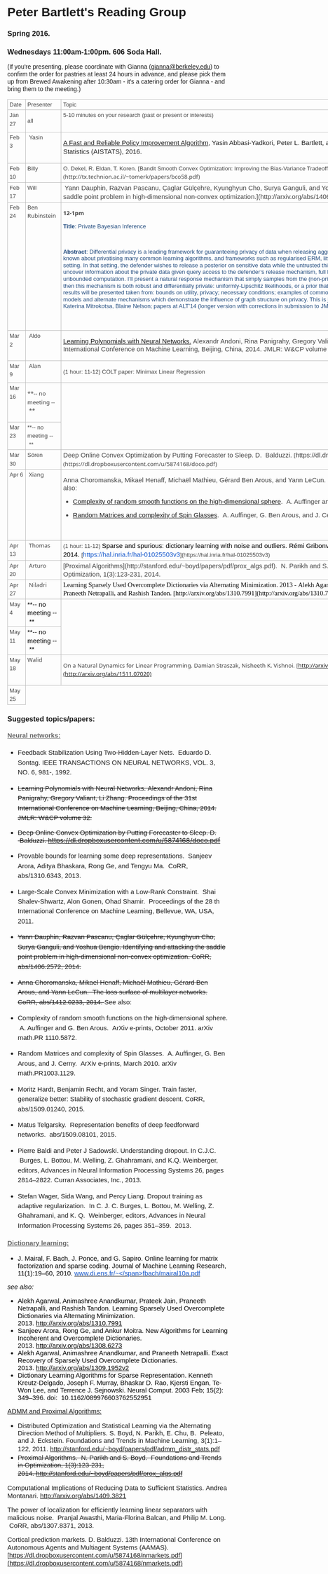 <div id=":1nd" class="Am Al editable LW-avf va_ar" hidefocus="true" aria-label="Message Body" g_editable="true" role="textbox" contenteditable="true" tabindex="1" style="direction: ltr; min-height: 40px;">

# <span style="margin: 0px; padding: 0px; border: 0px; font-weight: inherit; font-style: inherit; font-family: Arial; vertical-align: baseline;">Peter Bartlett's Reading Group</span>

### <span style="margin: 0px; padding: 0px; border: 0px; font-weight: inherit; font-style: inherit; font-family: Arial; vertical-align: baseline;">Spring 2016.</span>

### <span style="margin: 0px; padding: 0px; border: 0px; font-weight: inherit; font-style: inherit; font-family: Arial; vertical-align: baseline;">Wednesdays 11:00am-1:00pm. 606 Soda Hall.</span>

<span style="margin: 0px; padding: 0px; border: 0px; font-weight: inherit; font-style: inherit; font-family: Arial; vertical-align: baseline; line-height: 1.2em;">(If you're presenting, please coordinate with Gianna (gianna@berkeley.edu) to confirm the order for pastries at least 24 hours in advance, and please pick them up from Brewed Awakening after 10:30am - it's a catering order for Gianna - and bring them to the meeting.)</span>

<table border="0" style="margin: 0px; padding: 0px; border: 0px; font-size: 13px; font-family: &quot;Segoe UI&quot;, &quot;Lucida Grande&quot;, Arial; vertical-align: baseline; border-collapse: collapse; border-spacing: 0px; color: rgb(68, 68, 68); line-height: 19.5px; width: 1039px;">

<tbody style="margin: 0px; padding: 0px; border: 0px; font-weight: inherit; font-style: inherit; font-family: inherit; vertical-align: baseline;">

<tr style="margin: 0px; padding: 0px; border: 0px; font-weight: inherit; font-style: inherit; font-family: inherit; vertical-align: baseline;">

<td style="padding: 2px 4px; border: 1px solid rgb(187, 187, 187); font-style: inherit; font-family: inherit; vertical-align: top;"><span style="margin: 0px; padding: 0px; border: 0px; font-weight: inherit; font-style: inherit; font-family: Arial; vertical-align: baseline;">Date </span></td>

<td style="padding: 2px 4px; border: 1px solid rgb(187, 187, 187); font-style: inherit; font-family: inherit; vertical-align: top;"><span style="margin: 0px; padding: 0px; border: 0px; font-weight: inherit; font-style: inherit; font-family: Arial; vertical-align: baseline;">Presenter</span></td>

<td style="padding: 2px 4px; border: 1px solid rgb(187, 187, 187); font-style: inherit; font-family: inherit; vertical-align: top;"><span style="margin: 0px; padding: 0px; border: 0px; font-weight: inherit; font-style: inherit; font-family: Arial; vertical-align: baseline;">Topic</span></td>

</tr>

<tr style="margin: 0px; padding: 0px; border: 0px; font-weight: inherit; font-style: inherit; font-family: inherit; vertical-align: baseline;">

<td style="padding: 2px 4px; border: 1px solid rgb(187, 187, 187); font-style: inherit; font-family: inherit; vertical-align: top;"><span style="margin: 0px; padding: 0px; border: 0px; font-weight: inherit; font-style: inherit; font-family: Arial; vertical-align: baseline;">Jan 27</span>  
</td>

<td style="padding: 2px 4px; border: 1px solid rgb(187, 187, 187); font-style: inherit; font-family: inherit; vertical-align: top;">

<span style="margin: 0px; padding: 0px; border: 0px; font-weight: inherit; font-style: inherit; font-family: Arial; vertical-align: baseline; line-height: 1.5em;">all </span>

</td>

<td style="padding: 2px 4px; border: 1px solid rgb(187, 187, 187); font-style: inherit; font-family: inherit; vertical-align: top;"><span style="margin: 0px; padding: 0px; border: 0px; font-weight: inherit; font-style: inherit; font-family: Arial; vertical-align: baseline;">5-10 minutes on your research (past or present or interests) </span></td>

</tr>

<tr style="margin: 0px; padding: 0px; border: 0px; font-weight: inherit; font-style: inherit; font-family: inherit; vertical-align: baseline;">

<td style="padding: 2px 4px; border: 1px solid rgb(187, 187, 187); font-style: inherit; font-family: inherit; vertical-align: top;"><span style="margin: 0px; padding: 0px; border: 0px; font-weight: inherit; font-style: inherit; font-family: Arial; vertical-align: baseline;">Feb 3</span></td>

<td style="padding: 2px 4px; border: 1px solid rgb(187, 187, 187); font-style: inherit; font-family: inherit; vertical-align: top;"><span style="margin: 0px; padding: 0px; border: 0px; font-weight: inherit; font-style: inherit; font-family: Arial; vertical-align: baseline;"> Yasin</span>  
</td>

<td style="padding: 2px 4px; border: 1px solid rgb(187, 187, 187); font-style: inherit; font-family: inherit; vertical-align: top;">

<span style="margin: 0px; padding: 0px; border: 0px; font-weight: inherit; font-style: inherit; font-size: 14.95px; font-family: inherit; vertical-align: baseline; line-height: 1.2em;"><span style="margin: 0px; padding: 0px; border: 0px; font-weight: inherit; font-style: inherit; font-size: 14.95px; font-family: arial, sans-serif; vertical-align: baseline; line-height: 1.2em; color: rgb(34, 34, 34);">[<span style="margin: 0px; padding: 0px; border: 0px; font-weight: inherit; font-style: inherit; font-size: 14.95px; font-family: Arial; vertical-align: baseline; line-height: 1.2em;">A Fast and Reliable Policy Improvement Algorithm</span>](http://statlearning.pbworks.com/w/file/104808253/pi-aistats.pdf)<span style="margin: 0px; padding: 0px; border: 0px; font-weight: inherit; font-style: inherit; font-size: 14.95px; font-family: Arial; vertical-align: baseline; line-height: 1.2em;">, Yasin Abbasi-Yadkori, Peter L. Bartlett, and Stephen Wright. Artificial Intelligence and Statistics (AISTATS), 2016.</span></span><span style="margin: 0px; padding: 0px; border: 0px; font-weight: inherit; font-style: inherit; font-size: 14.95px; font-family: Arial; vertical-align: baseline; line-height: 1.5;"> </span></span>

</td>

</tr>

<tr style="margin: 0px; padding: 0px; border: 0px; font-weight: inherit; font-style: inherit; font-family: inherit; vertical-align: baseline;">

<td style="padding: 2px 4px; border: 1px solid rgb(187, 187, 187); font-style: inherit; font-family: inherit; vertical-align: top;"><span style="margin: 0px; padding: 0px; border: 0px; font-weight: inherit; font-style: inherit; font-family: Arial; vertical-align: baseline;">Feb 10</span></td>

<td style="padding: 2px 4px; border: 1px solid rgb(187, 187, 187); font-style: inherit; font-family: inherit; vertical-align: top;"><span style="margin: 0px; padding: 0px; border: 0px; font-weight: inherit; font-style: inherit; font-family: Arial; vertical-align: baseline;">Billy </span></td>

<td style="padding: 2px 4px; border: 1px solid rgb(187, 187, 187); font-style: inherit; font-family: inherit; vertical-align: top;"><span style="margin: 0px; padding: 0px; border: 0px; font-weight: inherit; font-style: inherit; font-family: Arial; vertical-align: baseline;">O. Dekel, R. Eldan, T. Koren. </span>[<span style="margin: 0px; padding: 0px; border: 0px; font-weight: inherit; font-style: inherit; font-family: Arial; vertical-align: baseline;">Bandit Smooth Convex Optimization: Improving the Bias-Variance Tradeoff.</span>](http://tx.technion.ac.il/~tomerk/papers/bco58.pdf)</td>

</tr>

<tr style="margin: 0px; padding: 0px; border: 0px; font-weight: inherit; font-style: inherit; font-family: inherit; vertical-align: baseline;">

<td style="padding: 2px 4px; border: 1px solid rgb(187, 187, 187); font-style: inherit; font-family: inherit; vertical-align: top;"><span style="margin: 0px; padding: 0px; border: 0px; font-weight: inherit; font-style: inherit; font-family: Arial; vertical-align: baseline;">Feb 17</span></td>

<td style="padding: 2px 4px; border: 1px solid rgb(187, 187, 187); font-style: inherit; font-family: inherit; vertical-align: top;"><span style="margin: 0px; padding: 0px; border: 0px; font-weight: inherit; font-style: inherit; font-family: Arial; vertical-align: baseline;">Will </span></td>

<td style="padding: 2px 4px; border: 1px solid rgb(187, 187, 187); font-style: inherit; font-family: inherit; vertical-align: top;"> <span style="margin: 0px; padding: 0px; border: 0px; font-weight: inherit; font-style: inherit; font-size: 14.95px; font-family: Arial; vertical-align: baseline;">Yann Dauphin, Razvan Pascanu, Çaglar Gülçehre, Kyunghyun Cho, Surya Ganguli, and Yoshua Bengio. [Identifying and attacking the saddle point problem in high-dimensional non-convex optimization.](http://arxiv.org/abs/1406.2572)</span>  
</td>

</tr>

<tr style="margin: 0px; padding: 0px; border: 0px; font-weight: inherit; font-style: inherit; font-family: inherit; vertical-align: baseline;">

<td style="padding: 2px 4px; border: 1px solid rgb(187, 187, 187); font-style: inherit; font-family: inherit; vertical-align: top;"><span style="margin: 0px; padding: 0px; border: 0px; font-weight: inherit; font-style: inherit; font-family: Arial; vertical-align: baseline;">Feb 24</span></td>

<td style="padding: 2px 4px; border: 1px solid rgb(187, 187, 187); font-style: inherit; font-family: inherit; vertical-align: top;">Ben Rubinstein </td>

<td style="padding: 2px 4px; border: 1px solid rgb(187, 187, 187); font-style: inherit; font-family: inherit; vertical-align: top;">

**12-1pm**

**<span style="margin: 0px; padding: 0px; border: 0px; font-weight: inherit; font-style: inherit; font-family: Calibri, sans-serif; vertical-align: baseline; line-height: 1.2em; color: rgb(31, 73, 125);">Title</span>**<span style="margin: 0px; padding: 0px; border: 0px; font-weight: inherit; font-style: inherit; font-family: Calibri, sans-serif; vertical-align: baseline; line-height: 1.2em; color: rgb(31, 73, 125);">: Private Bayesian Inference</span>

<span style="margin: 0px; padding: 0px; border: 0px; font-weight: inherit; font-style: inherit; font-family: Calibri, sans-serif; vertical-align: baseline; line-height: 1.2em; color: rgb(31, 73, 125);"> </span>

**<span style="margin: 0px; padding: 0px; border: 0px; font-weight: inherit; font-style: inherit; font-family: Calibri, sans-serif; vertical-align: baseline; line-height: 1.2em; color: rgb(31, 73, 125);">Abstract</span>**<span style="margin: 0px; padding: 0px; border: 0px; font-weight: inherit; font-style: inherit; font-family: Calibri, sans-serif; vertical-align: baseline; line-height: 1.2em; color: rgb(31, 73, 125);">: Differential privacy is a leading framework for guaranteeing privacy of data when releasing aggregate statistics or models fit to data. While much is known about privatising many common learning algorithms, and frameworks such as regularised ERM, little work has focused on inference in the Bayesian setting. In that setting, the defender wishes to release a posterior on sensitive data while the untrusted third party is modelled as an adversary wishing to uncover information about the private data given query access to the defender’s release mechanism, full knowledge of the likelihood family, prior, and unbounded computation. I’ll present a natural response mechanism that simply samples from the (non-private) posterior. If either of two assumptions are met, then this mechanism is both robust and differentially private: uniformly-Lipschitz likelihoods, or a prior that concentrates on smooth likelihoods. A selection of results will be presented taken from: bounds on utility, privacy; necessary conditions; examples of common distributions; and specialisation to graphical models and alternate mechanisms which demonstrate the influence of graph structure on privacy. This is joint work with Christos Dimitrakakis, Zuhe Zhang, Katerina Mitrokotsa, Blaine Nelson; papers at ALT’14 (longer version with corrections in submission to JMLR) and AAAI’16.</span>

<span style="margin: 0px; padding: 0px; border: 0px; font-weight: inherit; font-style: inherit; font-size: 14.95px; font-family: Arial; vertical-align: baseline; line-height: 1.2em;"> </span><span style="margin: 0px; padding: 0px; border: 0px; font-weight: inherit; font-style: inherit; font-family: inherit; vertical-align: baseline; line-height: 1.5em;"> </span>

</td>

</tr>

<tr style="margin: 0px; padding: 0px; border: 0px; font-weight: inherit; font-style: inherit; font-family: inherit; vertical-align: baseline;">

<td style="padding: 2px 4px; border: 1px solid rgb(187, 187, 187); font-style: inherit; font-family: inherit; vertical-align: top;"><span style="margin: 0px; padding: 0px; border: 0px; font-weight: inherit; font-style: inherit; font-family: Arial; vertical-align: baseline;">Mar 2</span></td>

<td style="padding: 2px 4px; border: 1px solid rgb(187, 187, 187); font-style: inherit; font-family: inherit; vertical-align: top;"><span style="margin: 0px; padding: 0px; border: 0px; font-weight: inherit; font-style: inherit; font-family: Arial; vertical-align: baseline;"> Aldo</span>  
</td>

<td style="padding: 2px 4px; border: 1px solid rgb(187, 187, 187); font-style: inherit; font-family: inherit; vertical-align: top;">

<span style="margin: 0px; padding: 0px; border: 0px; font-weight: inherit; font-style: inherit; font-size: 14.95px; font-family: Arial; vertical-align: baseline; line-height: 1.2em;">[Learning Polynomials with Neural Networks.](http://jmlr.org/proceedings/papers/v32/andoni14.pdf) Alexandr Andoni, Rina Panigrahy, Gregory Valiant, Li Zhang. Proceedings of the 31st International Conference on Machine Learning, Beijing, China, 2014\. JMLR: W&CP volume 32.</span><span style="margin: 0px; padding: 0px; border: 0px; font-weight: inherit; font-style: inherit; font-family: Arial; vertical-align: baseline; line-height: 1.5em;"> </span>

</td>

</tr>

<tr style="margin: 0px; padding: 0px; border: 0px; font-weight: inherit; font-style: inherit; font-family: inherit; vertical-align: baseline;">

<td style="padding: 2px 4px; border: 1px solid rgb(187, 187, 187); font-style: inherit; font-family: inherit; vertical-align: top;"><span style="margin: 0px; padding: 0px; border: 0px; font-weight: inherit; font-style: inherit; font-family: Arial; vertical-align: baseline;">Mar 9</span></td>

<td style="padding: 2px 4px; border: 1px solid rgb(187, 187, 187); font-style: inherit; font-family: inherit; vertical-align: top;"> Alan  
</td>

<td style="padding: 2px 4px; border: 1px solid rgb(187, 187, 187); font-style: inherit; font-family: inherit; vertical-align: top;">

<span style="margin: 0px; padding: 0px; border: 0px; font-weight: inherit; font-style: inherit; font-family: Arial; vertical-align: baseline; line-height: 1.5;">(1 hour: 11-12) COLT paper: Minimax Linear Regression</span>

</td>

</tr>

<tr style="margin: 0px; padding: 0px; border: 0px; font-weight: inherit; font-style: inherit; font-family: inherit; vertical-align: baseline;">

<td style="padding: 2px 4px; border: 1px solid rgb(187, 187, 187); font-style: inherit; font-family: inherit; vertical-align: top;"><span style="margin: 0px; padding: 0px; border: 0px; font-weight: inherit; font-style: inherit; font-family: Arial; vertical-align: baseline;">Mar 16</span></td>

<td style="padding: 2px 4px; border: 1px solid rgb(187, 187, 187); font-style: inherit; font-family: inherit; vertical-align: top;">

<span style="margin: 0px; padding: 0px; border: 0px; font-weight: inherit; font-style: inherit; font-family: inherit; vertical-align: baseline; line-height: 1.5em;">**-- no meeting -- **</span>

</td>

</tr>

<tr style="margin: 0px; padding: 0px; border: 0px; font-weight: inherit; font-style: inherit; font-family: inherit; vertical-align: baseline;">

<td style="padding: 2px 4px; border: 1px solid rgb(187, 187, 187); font-style: inherit; font-family: inherit; vertical-align: top;"><span style="margin: 0px; padding: 0px; border: 0px; font-weight: inherit; font-style: inherit; font-family: Arial; vertical-align: baseline;">Mar 23</span></td>

<td style="padding: 2px 4px; border: 1px solid rgb(187, 187, 187); font-style: inherit; font-family: inherit; vertical-align: top;"><span style="margin: 0px; padding: 0px; border: 0px; font-weight: inherit; font-style: inherit; font-family: Arial; vertical-align: baseline;">**-- no meeting -- ** </span></td>

</tr>

<tr style="margin: 0px; padding: 0px; border: 0px; font-weight: inherit; font-style: inherit; font-family: inherit; vertical-align: baseline;">

<td style="padding: 2px 4px; border: 1px solid rgb(187, 187, 187); font-style: inherit; font-family: inherit; vertical-align: top;"><span style="margin: 0px; padding: 0px; border: 0px; font-weight: inherit; font-style: inherit; font-family: Arial; vertical-align: baseline;">Mar 30</span></td>

<td style="padding: 2px 4px; border: 1px solid rgb(187, 187, 187); font-style: inherit; font-family: inherit; vertical-align: top;"><span style="margin: 0px; padding: 0px; border: 0px; font-weight: inherit; font-style: inherit; font-family: Arial; vertical-align: baseline;">Sören </span></td>

<td style="padding: 2px 4px; border: 1px solid rgb(187, 187, 187); font-style: inherit; font-family: inherit; vertical-align: top;"><span style="margin: 0px; padding: 0px; border: 0px; font-weight: inherit; font-style: inherit; font-size: 14.95px; font-family: Arial; vertical-align: baseline;">Deep Online Convex Optimization by Putting Forecaster to Sleep. D.  Balduzzi. </span>[<span style="margin: 0px; padding: 0px; border: 0px; font-weight: inherit; font-style: inherit; font-size: 14.95px; font-family: Arial; vertical-align: baseline;">https://dl.dropboxusercontent.com/u/5874168/doco.pdf</span>](https://dl.dropboxusercontent.com/u/5874168/doco.pdf)</td>

</tr>

<tr style="margin: 0px; padding: 0px; border: 0px; font-weight: inherit; font-style: inherit; font-family: inherit; vertical-align: baseline;">

<td style="padding: 2px 4px; border: 1px solid rgb(187, 187, 187); font-style: inherit; font-family: inherit; vertical-align: top;"><span style="margin: 0px; padding: 0px; border: 0px; font-weight: inherit; font-style: inherit; font-family: Arial; vertical-align: baseline;">Apr 6</span></td>

<td style="padding: 2px 4px; border: 1px solid rgb(187, 187, 187); font-style: inherit; font-family: inherit; vertical-align: top;"> Xiang  
</td>

<td style="padding: 2px 4px; border: 1px solid rgb(187, 187, 187); font-style: inherit; font-family: inherit; vertical-align: top;">

<span style="margin: 0px; padding: 0px; border: 0px; font-weight: inherit; font-style: inherit; font-size: 14.95px; font-family: Arial; vertical-align: baseline; line-height: 1.2em;">Anna Choromanska, Mikael Henaff, Michaël Mathieu, Gérard Ben Arous, and Yann LeCun.  </span>[<span style="margin: 0px; padding: 0px; border: 0px; font-weight: inherit; font-style: inherit; font-size: 14.95px; font-family: Arial; vertical-align: baseline; line-height: 1.2em;">The loss surface of multilayer networks</span>](http://arxiv.org/abs/1412.0233)<span style="margin: 0px; padding: 0px; border: 0px; font-weight: inherit; font-style: inherit; font-size: 14.95px; font-family: Arial; vertical-align: baseline; line-height: 1.2em;">. See also:</span>

*   [<span style="margin: 0px; padding: 0px; border: 0px; font-weight: inherit; font-style: inherit; font-size: 14.95px; font-family: Arial; vertical-align: baseline; line-height: 1.2em;">Complexity of random smooth functions on the high-dimensional sphere</span>](http://arxiv.org/abs/1110.5872)<span style="margin: 0px; padding: 0px; border: 0px; font-weight: inherit; font-style: inherit; font-family: Arial; vertical-align: baseline; line-height: 1.2em;"><span style="margin: 0px; padding: 0px; border: 0px; font-weight: inherit; font-style: inherit; font-size: 14.95px; font-family: inherit; vertical-align: baseline; line-height: 1.2em;">.  A. Auffinger and G. Ben Arous. October 2011.</span> </span>

*   [<span style="margin: 0px; padding: 0px; border: 0px; font-weight: inherit; font-style: inherit; font-size: 14.95px; font-family: Arial; vertical-align: baseline; line-height: 1.2em;">Random Matrices and complexity of Spin Glasses</span>](http://arxiv.org/abs/1003.1129)<span style="margin: 0px; padding: 0px; border: 0px; font-weight: inherit; font-style: inherit; font-size: 14.95px; font-family: Arial; vertical-align: baseline; line-height: 1.2em;">.  A. Auffinger, G. Ben Arous, and J. Cerny. March 2010.</span>

 </td>

</tr>

<tr style="margin: 0px; padding: 0px; border: 0px; font-weight: inherit; font-style: inherit; font-family: inherit; vertical-align: baseline;">

<td style="padding: 2px 4px; border: 1px solid rgb(187, 187, 187); font-style: inherit; font-family: inherit; vertical-align: top;"><span style="margin: 0px; padding: 0px; border: 0px; font-weight: inherit; font-style: inherit; font-family: Arial; vertical-align: baseline;">Apr 13</span>  
</td>

<td style="padding: 2px 4px; border: 1px solid rgb(187, 187, 187); font-style: inherit; font-family: inherit; vertical-align: top;"> Thomas  
</td>

<td style="padding: 2px 4px; border: 1px solid rgb(187, 187, 187); font-style: inherit; font-family: inherit; vertical-align: top;"><span style="margin: 0px; padding: 0px; border: 0px; font-weight: inherit; font-style: inherit; font-family: Arial; vertical-align: baseline;">(1 hour: 11-12) <span style="margin: 0px; padding: 0px; border: 0px; font-weight: inherit; font-style: inherit; font-size: 14.95px; vertical-align: baseline; color: rgb(0, 0, 0);">Sparse and spurious: dictionary learning with noise and outliers. Rémi Gribonval, Rodolphe Jenatton, Francis Bach. 2014. </span>[<span style="margin: 0px; padding: 0px; border: 0px; font-weight: inherit; font-style: inherit; font-size: 14.95px; vertical-align: baseline; color: rgb(17, 85, 204);">https://hal.inria.fr/hal-01025503v3</span>](https://hal.inria.fr/hal-01025503v3)</span></td>

</tr>

<tr style="margin: 0px; padding: 0px; border: 0px; font-weight: inherit; font-style: inherit; font-family: inherit; vertical-align: baseline;">

<td style="padding: 2px 4px; border: 1px solid rgb(187, 187, 187); font-style: inherit; font-family: inherit; vertical-align: top;"><span style="margin: 0px; padding: 0px; border: 0px; font-weight: inherit; font-style: inherit; font-family: Arial; vertical-align: baseline;">Apr 20</span>  
</td>

<td style="padding: 2px 4px; border: 1px solid rgb(187, 187, 187); font-style: inherit; font-family: inherit; vertical-align: top;"> Arturo  
</td>

<td style="padding: 2px 4px; border: 1px solid rgb(187, 187, 187); font-style: inherit; font-family: inherit; vertical-align: top;"><span style="margin: 0px; padding: 0px; border: 0px; font-weight: inherit; font-style: inherit; font-size: 14.95px; font-family: Arial; vertical-align: baseline;">[Proximal Algorithms](http://stanford.edu/~boyd/papers/pdf/prox_algs.pdf).  N. Parikh and S. Boyd.  Foundations and Trends in Optimization, 1(3):123-231, 2014.</span>  

</td>

</tr>

<tr style="margin: 0px; padding: 0px; border: 0px; font-weight: inherit; font-style: inherit; font-family: inherit; vertical-align: baseline;">

<td style="padding: 2px 4px; border: 1px solid rgb(187, 187, 187); font-style: inherit; font-family: inherit; vertical-align: top;"><span style="margin: 0px; padding: 0px; border: 0px; font-weight: inherit; font-style: inherit; font-family: Arial; vertical-align: baseline;">Apr 27</span></td>

<td style="padding: 2px 4px; border: 1px solid rgb(187, 187, 187); font-style: inherit; font-family: inherit; vertical-align: top;"> Niladri  
</td>

<td style="padding: 2px 4px; border: 1px solid rgb(187, 187, 187); font-style: inherit; font-family: inherit; vertical-align: top;"><span style="margin: 0px; padding: 0px; border: 0px; font-weight: inherit; font-style: inherit; font-size: 14.95px; font-family: &quot;Times New Roman&quot;; vertical-align: baseline; color: rgb(0, 0, 0);">Learning Sparsely Used Overcomplete Dictionaries via Alternating Minimization. 2013 - Alekh Agarwal, Animashree Anandkumar, Prateek Jain, Praneeth Netrapalli, and Rashish Tandon. </span><span style="margin: 0px; padding: 0px; border: 0px; font-weight: inherit; font-style: inherit; font-size: 14.95px; font-family: &quot;Times New Roman&quot;; vertical-align: baseline; color: rgb(0, 0, 0);">[http://arxiv.org/abs/1310.7991](http://arxiv.org/abs/1310.7991)</span>  
</td>

</tr>

<tr style="margin: 0px; padding: 0px; border: 0px; font-weight: inherit; font-style: inherit; font-family: inherit; vertical-align: baseline;">

<td style="padding: 2px 4px; border: 1px solid rgb(187, 187, 187); font-style: inherit; font-family: inherit; vertical-align: top;"><span style="margin: 0px; padding: 0px; border: 0px; font-weight: inherit; font-style: inherit; font-family: Arial; vertical-align: baseline;">May 4</span></td>

<td style="padding: 2px 4px; border: 1px solid rgb(187, 187, 187); font-style: inherit; font-family: inherit; vertical-align: top;"><span style="margin: 0px; padding: 0px; border: 0px; font-weight: inherit; font-style: inherit; font-size: 14.95px; font-family: Arial; vertical-align: baseline; color: rgb(0, 0, 0);">**-- no meeting -- ** </span></td>

</tr>

<tr style="margin: 0px; padding: 0px; border: 0px; font-weight: inherit; font-style: inherit; font-family: inherit; vertical-align: baseline;">

<td style="padding: 2px 4px; border: 1px solid rgb(187, 187, 187); font-style: inherit; font-family: inherit; vertical-align: top;"><span style="margin: 0px; padding: 0px; border: 0px; font-weight: inherit; font-style: inherit; font-family: Arial; vertical-align: baseline;">May 11</span></td>

<td style="padding: 2px 4px; border: 1px solid rgb(187, 187, 187); font-style: inherit; font-family: inherit; vertical-align: top;"><span style="margin: 0px; padding: 0px; border: 0px; font-weight: inherit; font-style: inherit; font-size: 14.95px; font-family: Arial; vertical-align: baseline; color: rgb(0, 0, 0);">**-- no meeting -- ** </span></td>

</tr>

<tr style="margin: 0px; padding: 0px; border: 0px; font-weight: inherit; font-style: inherit; font-family: inherit; vertical-align: baseline;">

<td style="padding: 2px 4px; border: 1px solid rgb(187, 187, 187); font-style: inherit; font-family: inherit; vertical-align: top;"><span style="margin: 0px; padding: 0px; border: 0px; font-weight: inherit; font-style: inherit; font-family: Arial; vertical-align: baseline;">May 18</span></td>

<td style="padding: 2px 4px; border: 1px solid rgb(187, 187, 187); font-style: inherit; font-family: inherit; vertical-align: top;">Walid</td>

<td style="padding: 2px 4px; border: 1px solid rgb(187, 187, 187); font-style: inherit; font-family: inherit; vertical-align: top;">

On a Natural Dynamics for Linear Programming. <span style="margin: 0px; padding: 0px; border: 0px; font-weight: inherit; font-style: inherit; font-family: inherit; vertical-align: baseline; line-height: 1.5em;">Damian Straszak, Nisheeth K. Vishnoi. </span><span style="margin: 0px; padding: 0px; border: 0px; font-weight: inherit; font-style: inherit; font-family: inherit; vertical-align: baseline; line-height: 1.5em;">[http://arxiv.org/abs/1511.07020](http://arxiv.org/abs/1511.07020)</span><span style="margin: 0px; padding: 0px; border: 0px; font-weight: inherit; font-style: inherit; font-family: inherit; vertical-align: baseline; line-height: 1.5em;"> </span>

</td>

</tr>

<tr style="margin: 0px; padding: 0px; border: 0px; font-weight: inherit; font-style: inherit; font-family: inherit; vertical-align: baseline;">

<td style="padding: 2px 4px; border: 1px solid rgb(187, 187, 187); font-style: inherit; font-family: inherit; vertical-align: top;"><span style="margin: 0px; padding: 0px; border: 0px; font-weight: inherit; font-style: inherit; font-family: Arial; vertical-align: baseline;">May 25</span></td>

</tr>

</tbody>

</table>

### <span style="margin: 0px; padding: 0px; border: 0px; font-weight: inherit; font-style: inherit; font-family: Arial; vertical-align: baseline;">Suggested topics/papers:</span>

#### <span style="margin: 0px; padding: 0px; border: 0px; font-weight: inherit; font-style: inherit; font-size: 14.95px; font-family: Arial; vertical-align: baseline; color: rgb(102, 102, 102); text-decoration: underline; line-height: 1.25em;">Neural networks:</span>

*   <span style="margin: 0px; padding: 0px; border: 0px; font-weight: inherit; font-style: inherit; font-size: 14.95px; font-family: Arial; vertical-align: baseline; line-height: 1.2em;"><span style="margin: 0px; padding: 0px; border: 0px; font-weight: inherit; font-style: inherit; font-size: 14.95px; font-family: inherit; vertical-align: baseline; line-height: 1.5em;">Feedback Stabilization Using Two-Hidden-Layer Nets.  Eduardo D. Sontag. IEEE TRANSACTIONS ON NEURAL NETWORKS, VOL. 3, NO. 6, 981-, 1992.</span><span style="margin: 0px; padding: 0px; border: 0px; font-weight: inherit; font-style: inherit; font-size: 14.95px; font-family: inherit; vertical-align: baseline; line-height: 1.5em;"> </span></span>

*   <span style="margin: 0px; padding: 0px; border: 0px; font-weight: inherit; font-style: inherit; font-family: Arial; vertical-align: baseline; line-height: 1.2em; text-decoration: line-through;"><span style="margin: 0px; padding: 0px; border: 0px; font-weight: inherit; font-style: inherit; font-size: 14.95px; font-family: inherit; vertical-align: baseline; line-height: 1.2em;"><span style="margin: 0px; padding: 0px; border: 0px; font-weight: inherit; font-style: inherit; font-size: 14.95px; font-family: inherit; vertical-align: baseline; line-height: 1.5em;">Learning Polynomials with Neural Networks. </span><span style="margin: 0px; padding: 0px; border: 0px; font-weight: inherit; font-style: inherit; font-size: 14.95px; font-family: inherit; vertical-align: baseline; line-height: 1.5em;">Alexandr Andoni, Rina Panigrahy, Gregory Valiant, Li Zhang. </span><span style="margin: 0px; padding: 0px; border: 0px; font-weight: inherit; font-style: inherit; font-size: 14.95px; font-family: inherit; vertical-align: baseline; line-height: 1.5em;">Proceedings of the 31st International Conference on Machine </span><span style="margin: 0px; padding: 0px; border: 0px; font-weight: inherit; font-style: inherit; font-size: 14.95px; font-family: inherit; vertical-align: baseline; line-height: 1.5em;">Learning, Beijing, China, 2014\. JMLR: W&CP volume 32.</span></span></span>

*   <span style="margin: 0px; padding: 0px; border: 0px; font-weight: inherit; font-style: inherit; font-family: inherit; vertical-align: baseline; line-height: 1.2em; text-decoration: line-through;"><span style="margin: 0px; padding: 0px; border: 0px; font-weight: inherit; font-style: inherit; font-size: 14.95px; font-family: Arial; vertical-align: baseline; line-height: 1.2em;">Deep Online Convex Optimization by Putting Forecaster to Sleep. D.  Balduzzi. </span></span>[<span style="margin: 0px; padding: 0px; border: 0px; font-weight: inherit; font-style: inherit; font-family: inherit; vertical-align: baseline; line-height: 1.2em; text-decoration: line-through;"><span style="margin: 0px; padding: 0px; border: 0px; font-weight: inherit; font-style: inherit; font-size: 14.95px; vertical-align: baseline; line-height: 1.2em;">https://dl.dropboxusercontent.com/u/5874168/doco.pdf</span></span>](https://dl.dropboxusercontent.com/u/5874168/doco.pdf)

*   <span style="margin: 0px; padding: 0px; border: 0px; font-weight: inherit; font-style: inherit; font-size: 14.95px; font-family: Arial; vertical-align: baseline; line-height: 1.2em;"><span style="margin: 0px; padding: 0px; border: 0px; font-weight: inherit; font-style: inherit; font-size: 14.95px; font-family: inherit; vertical-align: baseline; line-height: 1.5em;">Provable bounds for learning some deep representations.  Sanjeev Arora, Aditya Bhaskara, Rong Ge, and Tengyu Ma.  CoRR, abs/1310.6343, 2013.</span><span style="margin: 0px; padding: 0px; border: 0px; font-weight: inherit; font-style: inherit; font-size: 14.95px; font-family: inherit; vertical-align: baseline; line-height: 1.5em;"> </span></span>

*   <span style="margin: 0px; padding: 0px; border: 0px; font-weight: inherit; font-style: inherit; font-size: 14.95px; font-family: Arial; vertical-align: baseline; line-height: 1.2em;"><span style="margin: 0px; padding: 0px; border: 0px; font-weight: inherit; font-style: inherit; font-size: 14.95px; font-family: inherit; vertical-align: baseline; line-height: 1.5em;">Large-Scale Convex Minimization with a Low-Rank Constraint.  Shai Shalev-Shwartz, Alon Gonen, Ohad Shamir.  Proceedings of the 28 th International Conference on Machine Learning, Bellevue, WA, USA, 2011.</span><span style="margin: 0px; padding: 0px; border: 0px; font-weight: inherit; font-style: inherit; font-size: 14.95px; font-family: inherit; vertical-align: baseline; line-height: 1.5em;"> </span></span>

*   <span style="margin: 0px; padding: 0px; border: 0px; font-weight: inherit; font-style: inherit; font-family: Arial; vertical-align: baseline; line-height: 1.2em; text-decoration: line-through;"><span style="margin: 0px; padding: 0px; border: 0px; font-weight: inherit; font-style: inherit; font-size: 14.95px; font-family: inherit; vertical-align: baseline; line-height: 1.5em;">Yann Dauphin, Razvan Pascanu, Çaglar Gülçehre, Kyunghyun Cho, Surya Ganguli, and Yoshua Bengio. Identifying and attacking the saddle point problem in high-dimensional non-convex optimization. CoRR, abs/1406.2572, 2014.</span></span>

*   <span style="margin: 0px; padding: 0px; border: 0px; font-weight: inherit; font-style: inherit; font-size: 14.95px; font-family: Arial; vertical-align: baseline; line-height: 1.2em;"><span style="margin: 0px; padding: 0px; border: 0px; font-weight: inherit; font-style: inherit; font-size: 14.95px; font-family: inherit; vertical-align: baseline; line-height: 1.2em; text-decoration: line-through;"><span style="margin: 0px; padding: 0px; border: 0px; font-weight: inherit; font-style: inherit; font-size: 14.95px; font-family: inherit; vertical-align: baseline; line-height: 1.5em;">Anna Choromanska, Mikael Henaff, Michaël Mathieu, Gérard Ben Arous, and Yann LeCun.  The loss surface of multilayer networks. CoRR, abs/1412.0233, 2014. </span></span><span style="margin: 0px; padding: 0px; border: 0px; font-weight: inherit; font-style: inherit; font-size: 14.95px; font-family: inherit; vertical-align: baseline; line-height: 1.5em;">See also:</span></span>

*   <span style="margin: 0px; padding: 0px; border: 0px; font-weight: inherit; font-style: inherit; font-size: 14.95px; font-family: Arial; vertical-align: baseline; line-height: 1.2em;"><span style="margin: 0px; padding: 0px; border: 0px; font-weight: inherit; font-style: inherit; font-size: 14.95px; font-family: inherit; vertical-align: baseline; line-height: 1.5em;">Complexity of random smooth functions on the high-dimensional sphere.  A. Auffinger and G. Ben Arous.  ArXiv e-prints, October 2011\. arXiv math.PR 1110.5872.</span></span>

*   <span style="margin: 0px; padding: 0px; border: 0px; font-weight: inherit; font-style: inherit; font-size: 14.95px; font-family: Arial; vertical-align: baseline; line-height: 1.5em;">Random Matrices and complexity of Spin Glasses.  A. Auffinger, G. Ben Arous, and J. Cerny.  ArXiv e-prints, March 2010\. arXiv math.PR1003.1129.</span>

*   <span style="margin: 0px; padding: 0px; border: 0px; font-weight: inherit; font-style: inherit; font-size: 14.95px; font-family: Arial; vertical-align: baseline; line-height: 1.5em;">Moritz Hardt, Benjamin Recht, and Yoram Singer. Train faster, generalize better: Stability of stochastic gradient descent. CoRR, abs/1509.01240, 2015.</span>

*   <span style="margin: 0px; padding: 0px; border: 0px; font-weight: inherit; font-style: inherit; font-size: 14.95px; font-family: Arial; vertical-align: baseline; line-height: 1.5em;">Matus Telgarsky.  Representation benefits of deep feedforward networks.  abs/1509.08101, 2015.</span>

*   <span style="margin: 0px; padding: 0px; border: 0px; font-weight: inherit; font-style: inherit; font-size: 14.95px; font-family: Arial; vertical-align: baseline; line-height: 1.5em;">Pierre Baldi and Peter J Sadowski. Understanding dropout. In C.J.C.  Burges, L. Bottou, M. Welling, Z. Ghahramani, and K.Q. Weinberger, editors, Advances in Neural Information Processing Systems 26, pages 2814–2822\. Curran Associates, Inc., 2013.</span>

*   <span style="margin: 0px; padding: 0px; border: 0px; font-weight: inherit; font-style: inherit; font-size: 14.95px; font-family: Arial; vertical-align: baseline; line-height: 1.5em;">Stefan Wager, Sida Wang, and Percy Liang. Dropout training as adaptive regularization.  In C. J. C. Burges, L. Bottou, M. Welling, Z. Ghahramani, and K. Q.  Weinberger, editors, Advances in Neural Information Processing Systems 26, pages 351–359\.  2013.</span>

#### <span style="margin: 0px; padding: 0px; border: 0px; font-weight: inherit; font-style: inherit; font-size: 14.95px; font-family: Arial; vertical-align: baseline; color: rgb(102, 102, 102); text-decoration: underline;">Dictionary learning:</span>

*   <span style="margin: 0px; padding: 0px; border: 0px; font-weight: inherit; font-style: inherit; font-size: 14.95px; font-family: Arial; vertical-align: baseline; color: rgb(0, 0, 0);">J. Mairal, F. Bach, J. Ponce, and G. Sapiro. Online learning for matrix factorization and sparse coding. Journal of Machine Learning Research, 11(1):19–60, 2010. </span>[<span style="margin: 0px; padding: 0px; border: 0px; font-weight: inherit; font-style: inherit; font-size: 14.95px; font-family: Arial; vertical-align: baseline;"><span style="margin: 0px; padding: 0px; border: 0px; font-weight: inherit; font-style: inherit; font-size: 14.95px; font-family: inherit; vertical-align: baseline; color: rgb(17, 85, 204);">www.di.ens.fr/~</span><span style="margin: 0px; padding: 0px; border: 0px; font-weight: inherit; font-style: inherit; font-size: 14.95px; font-family: inherit; vertical-align: baseline; color: rgb(17, 85, 204);">fbach</span><span style="margin: 0px; padding: 0px; border: 0px; font-weight: inherit; font-style: inherit; font-size: 14.95px; font-family: inherit; vertical-align: baseline; color: rgb(17, 85, 204);">/</span><span style="margin: 0px; padding: 0px; border: 0px; font-weight: inherit; font-style: inherit; font-size: 14.95px; font-family: inherit; vertical-align: baseline; color: rgb(17, 85, 204);">mairal1</span><span style="margin: 0px; padding: 0px; border: 0px; font-weight: inherit; font-style: inherit; font-size: 14.95px; font-family: inherit; vertical-align: baseline; color: rgb(17, 85, 204);">0a.pdf</span></span>](http://www.di.ens.fr/~fbach/mairal10a.pdf)

<span style="margin: 0px; padding: 0px; border: 0px; font-weight: inherit; font-style: inherit; font-size: 14.95px; font-family: Arial; vertical-align: baseline; line-height: 1.2em;">_<span style="margin: 0px; padding: 0px; border: 0px; font-weight: inherit; font-style: inherit; font-size: 14.95px; font-family: inherit; vertical-align: baseline; line-height: 1.2em; color: rgb(0, 0, 0);">see also:</span>_</span>

*   <span style="margin: 0px; padding: 0px; border: 0px; font-weight: inherit; font-style: inherit; font-size: 14.95px; font-family: Arial; vertical-align: baseline; color: rgb(0, 0, 0);">Alekh Agarwal, Animashree Anandkumar, Prateek Jain, Praneeth Netrapalli, and Rashish Tandon. Learning Sparsely Used Overcomplete Dictionaries via Alternating Minimization. 2013. </span>[<span style="margin: 0px; padding: 0px; border: 0px; font-weight: inherit; font-style: inherit; font-size: 14.95px; font-family: Arial; vertical-align: baseline; color: rgb(0, 0, 0);">http://arxiv.org/abs/1310.7991</span>](http://arxiv.org/abs/1310.7991)
*   <span style="margin: 0px; padding: 0px; border: 0px; font-weight: inherit; font-style: inherit; font-size: 14.95px; font-family: Arial; vertical-align: baseline; color: rgb(0, 0, 0);">Sanjeev Arora, Rong Ge, and Ankur Moitra. New Algorithms for Learning Incoherent and Overcomplete Dictionaries. 2013. </span>[<span style="margin: 0px; padding: 0px; border: 0px; font-weight: inherit; font-style: inherit; font-size: 14.95px; font-family: Arial; vertical-align: baseline; color: rgb(0, 0, 0);">http://arxiv.org/abs/1308.6273</span>](http://arxiv.org/abs/1308.6273)
*   <span style="margin: 0px; padding: 0px; border: 0px; font-weight: inherit; font-style: inherit; font-size: 14.95px; font-family: Arial; vertical-align: baseline; color: rgb(0, 0, 0);">Alekh Agarwal, Animashree Anandkumar, and Praneeth Netrapalli. Exact Recovery of Sparsely Used Overcomplete Dictionaries. 2013. </span>[<span style="margin: 0px; padding: 0px; border: 0px; font-weight: inherit; font-style: inherit; font-size: 14.95px; font-family: Arial; vertical-align: baseline; color: rgb(0, 0, 0);">http://arxiv.org/abs/1309.1952v2</span>](http://arxiv.org/abs/1309.1952v2)
*   <span style="margin: 0px; padding: 0px; border: 0px; font-weight: inherit; font-style: inherit; font-size: 14.95px; font-family: Arial; vertical-align: baseline; color: rgb(0, 0, 0);">Dictionary Learning Algorithms for Sparse Representation. Kenneth Kreutz-Delgado, Joseph F. Murray, Bhaskar D. Rao, Kjersti Engan, Te-Won Lee, and Terrence J. Sejnowski. Neural Comput. 2003 Feb; 15(2): 349–396\. doi:  10.1162/089976603762552951</span>

<span style="margin: 0px; padding: 0px; border: 0px; font-weight: inherit; font-style: inherit; font-size: 14.95px; font-family: Arial; vertical-align: baseline; line-height: 1.25em; text-decoration: underline;">ADMM and Proximal Algorithms:</span>

*   <span style="margin: 0px; padding: 0px; border: 0px; font-weight: inherit; font-style: inherit; font-size: 14.95px; font-family: Arial; vertical-align: baseline;">Distributed Optimization and Statistical Learning via the Alternating Direction Method of Multipliers. S. Boyd, N. Parikh, E. Chu, B.  Peleato, and J. Eckstein. Foundations and Trends in Machine Learning, 3(1):1–122, 2011. </span><span style="margin: 0px; padding: 0px; border: 0px; font-weight: inherit; font-style: inherit; font-family: inherit; vertical-align: baseline; line-height: 1.5em;">[<span style="margin: 0px; padding: 0px; border: 0px; font-weight: inherit; font-style: inherit; font-size: 14.95px; font-family: Arial; vertical-align: baseline;">http://stanford.edu/~boyd/papers/pdf/admm_distr_stats.pdf</span>](http://stanford.edu/~boyd/papers/pdf/admm_distr_stats.pdf)</span><span style="margin: 0px; padding: 0px; border: 0px; font-weight: inherit; font-style: inherit; font-size: 14.95px; font-family: Arial; vertical-align: baseline; line-height: 1.5em;"> </span>
*   <span style="margin: 0px; padding: 0px; border: 0px; font-weight: inherit; font-style: inherit; font-family: inherit; vertical-align: baseline; text-decoration: line-through;"><span style="margin: 0px; padding: 0px; border: 0px; font-weight: inherit; font-style: inherit; font-size: 14.95px; font-family: Arial; vertical-align: baseline;">Proximal Algorithms.  N. Parikh and S. Boyd.  Foundations and Trends in Optimization, 1(3):123-231, 2014. </span></span><span style="margin: 0px; padding: 0px; border: 0px; font-weight: inherit; font-style: inherit; font-family: inherit; vertical-align: baseline; line-height: 1.5em;">[<span style="margin: 0px; padding: 0px; border: 0px; font-weight: inherit; font-style: inherit; font-family: inherit; vertical-align: baseline; text-decoration: line-through;"><span style="margin: 0px; padding: 0px; border: 0px; font-weight: inherit; font-style: inherit; font-size: 14.95px; font-family: Arial; vertical-align: baseline;">http://stanford.edu/~boyd/papers/pdf/prox_algs.pdf</span></span>](http://stanford.edu/~boyd/papers/pdf/prox_algs.pdf)</span>

<span style="margin: 0px; padding: 0px; border: 0px; font-weight: inherit; font-style: inherit; font-size: 14.95px; font-family: Arial; vertical-align: baseline; line-height: 1.2em;">Computational Implications of Reducing Data to Sufficient Statistics. </span><span style="margin: 0px; padding: 0px; border: 0px; font-weight: inherit; font-style: inherit; font-family: inherit; vertical-align: baseline; line-height: 1.5em;"><span style="margin: 0px; padding: 0px; border: 0px; font-weight: inherit; font-style: inherit; font-size: 14.95px; font-family: Arial; vertical-align: baseline; line-height: 1.2em;">Andrea Montanari. </span>[<span style="margin: 0px; padding: 0px; border: 0px; font-weight: inherit; font-style: inherit; font-size: 14.95px; font-family: Arial; vertical-align: baseline; line-height: 1.2em;">http://arxiv.org/abs/1409.3821</span>](http://arxiv.org/abs/1409.3821)</span>

<span style="margin: 0px; padding: 0px; border: 0px; font-weight: inherit; font-style: inherit; font-size: 14.95px; font-family: Arial; vertical-align: baseline; line-height: 1.2em;">The power of localization for efficiently learning linear separators with malicious noise.  Pranjal Awasthi, Maria-Florina Balcan, and Philip M. Long.  CoRR, abs/1307.8371, 2013. </span>

<span style="margin: 0px; padding: 0px; border: 0px; font-weight: inherit; font-style: inherit; font-size: 14.95px; font-family: Arial; vertical-align: baseline; line-height: 1.2em;">Cortical prediction markets. D. Balduzzi. 13th International Conference on Autonomous Agents and Multiagent Systems (AAMAS).[https://dl.dropboxusercontent.com/u/5874168/nmarkets.pdf](https://dl.dropboxusercontent.com/u/5874168/nmarkets.pdf)</span>

</div>
